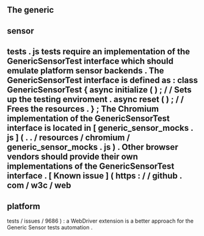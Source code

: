 The
generic
-
sensor
-
tests
.
js
tests
require
an
implementation
of
the
GenericSensorTest
interface
which
should
emulate
platform
sensor
backends
.
The
GenericSensorTest
interface
is
defined
as
:
class
GenericSensorTest
{
async
initialize
(
)
;
/
/
Sets
up
the
testing
enviroment
.
async
reset
(
)
;
/
/
Frees
the
resources
.
}
;
The
Chromium
implementation
of
the
GenericSensorTest
interface
is
located
in
[
generic_sensor_mocks
.
js
]
(
.
.
/
resources
/
chromium
/
generic_sensor_mocks
.
js
)
.
Other
browser
vendors
should
provide
their
own
implementations
of
the
GenericSensorTest
interface
.
[
Known
issue
]
(
https
:
/
/
github
.
com
/
w3c
/
web
-
platform
-
tests
/
issues
/
9686
)
:
a
WebDriver
extension
is
a
better
approach
for
the
Generic
Sensor
tests
automation
.
